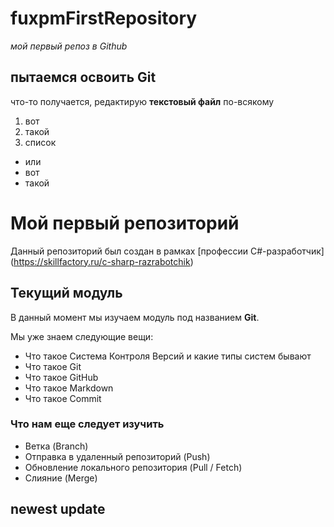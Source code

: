 # fuxpmFirstRepository
 
  *мой первый репоз в  Github*
  ##  пытаемся освоить Git
  
   что-то получается, редактирую **текстовый файл**  по-всякому
   
   1. вот
   2. такой
   3. список
   
   * или
   * вот
   * такой

   # Мой первый репозиторий

Данный репозиторий был создан в рамках [профессии C#-разработчик] (https://skillfactory.ru/c-sharp-razrabotchik)

## Текущий модуль
В данный момент мы изучаем модуль под названием **Git**.

Мы уже знаем следующие вещи:
* Что такое Система Контроля Версий и какие типы систем бывают
* Что такое Git
* Что такое GitHub
* Что такое Markdown
* Что такое Commit 

### Что нам еще следует изучить
* Ветка (Branch)
* Отправка в удаленный репозиторий (Push)
* Обновление локального репозитория (Pull / Fetch)
* Слияние (Merge)

 ## newest update